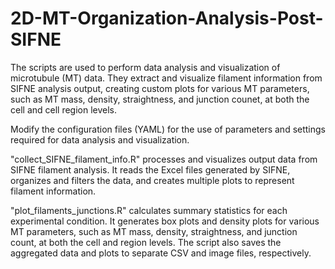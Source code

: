 # 2D-MT-Organization-Analysis-Post-SIFNE
The scripts are used to perform data analysis and visualization of microtubule (MT) data. They extract and visualize filament information from SIFNE analysis output, creating custom plots for various MT parameters, such as MT mass, density, straightness, and junction counet, at both the cell and cell region levels.

Modify the configuration files (YAML) for the use of parameters and settings required for data analysis and visualization. 

"collect_SIFNE_filament_info.R" processes and visualizes output data from SIFNE filament analysis. It reads the Excel files generated by SIFNE, organizes and filters the data, and creates multiple plots to represent filament information.

"plot_filaments_junctions.R" calculates summary statistics for each experimental condition. It generates box plots and density plots for various MT parameters, such as MT mass, density, straightness, and junction count, at both the cell and region levels. The script also saves the aggregated data and plots to separate CSV and image files, respectively.
